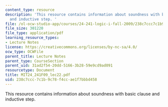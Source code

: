 ```yaml
---
content_type: resource
description: 'This resource contains information about soundness with basic clause
  and inductive step. '
file: /ol-ocw-studio-app/courses/24-241-logic-i-fall-2009/238c7ccc7c1b9c78f4ccae1f7bbbd458_MIT24_241F09_lec22.pdf
file_size: 301220
file_type: application/pdf
learning_resource_types:
- Lecture Notes
license: https://creativecommons.org/licenses/by-nc-sa/4.0/
ocw_type: OCWFile
parent_title: Lecture Notes
parent_type: CourseSection
parent_uid: 31ad2f54-20dd-5166-3b28-59e9cd9ad091
resourcetype: Document
title: MIT24_241F09_lec22.pdf
uid: 238c7ccc-7c1b-9c78-f4cc-ae1f7bbbd458
---
```

This resource contains information about soundness with basic clause and inductive step. 